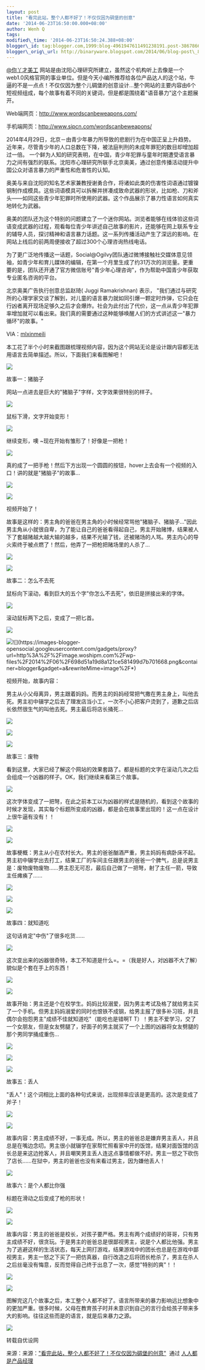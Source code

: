 ```yaml
--- 
layout: post 
title: "看完此站，整个人都不好了！不仅仅因为碉堡的创意"
date: '2014-06-23T16:50:00.000+08:00' 
author: Wenh Q
tags:
modified\_time: '2014-06-23T16:50:24.388+08:00' 
blogger\_id: tag:blogger.com,1999:blog-4961947611491238191.post-3867866535991781660
blogger\_orig\_url: http://binaryware.blogspot.com/2014/06/blog-post\_88.html
---
```

[@你丫才美工](http://weibo.com/honghaier555)
网站是由沈阳心理研究所建立，虽然这个机构听上去像是一个web1.0风格官网的事业单位。但是今天小编所推荐给各位产品达人的这个站，牛逼的不是一点点！不仅仅因为整个儿碉堡的创意设计...整个网站的主要内容由6个短视频组成，每个故事有着不同的关键词，但是都是围绕着"语音暴力"这个主题展开。



Web端网页：<http://www.wordscanbeweapons.com/>



手机端网页：<http://www.sipcn.com/wordscanbeweapons/>





2014年4月29日，北京－由青少年暴力所导致的悲剧行为在中国正呈上升趋势。近年来，尽管青少年的人口总数在下降，被法庭判刑的未成年罪犯的数目却增加超过一倍。
一个鲜为人知的研究表明，在中国，青少年犯罪与童年时期遭受语言暴力之间有强烈的联系。沈阳市心理研究所联手北京奥美，通过创意传播活动提升中国公众对语言暴力的严重性和危害性的认知。



奥美与来自沈阳的知名艺术家兼教授谢勇合作，将诸如此类的伤害性词语通过镀镍钢制作成模具。这些词语模具可以拆解并拼凑成致命武器的形状，比如枪、刀和斧头——如同这些青少年犯罪时所使用的武器。这个作品展示了暴力性语言如何真实地转化为武器。



奥美的团队还为这个特别的问题建立了一个迷你网站。浏览者能够在线体验这些词语变成武器的过程，观看每位青少年讲述自己故事的影片，还能够在网上联系专业的辅导人员，探讨精神和语言暴力话题。这一系列传播活动产生了深远的影响。在网站上线后的前两周便接收了超过300个心理咨询热线电话。



为了更广泛地传播这一话题，Social@Ogilvy团队通过微博接触社交媒体意见领袖，如青少年和育儿媒体的编辑，在第一个月里生成了约31万次的浏览量。更重要的是，团队还开通了官方微信账号"青少年心理咨询"，作为帮助中国青少年获取专业匿名咨询的平台。



北京奥美广告执行创意总监赵琦( Juggi Ramakrishnan) 表示，
"我们通过与研究所的心理学家交谈了解到，对儿童的语言暴力就如同引爆一颗定时炸弹，它只会在行凶者离开现场足够久之后才会爆炸。社会为此付出了代价，这一点从青少年犯罪率增加就可以看出来。我们真的需要通过这种能够唤醒人们的方式讲述这一"暴力循环"的故事。"

VIA：[mlxinmeili](http://www.mlxinmeili.com/4562.html)



本工花了半个小时来截图跟梳理视频内容，因为这个网站无论是设计跟内容都无法用语言去简单描述。所以，下面我们来看图解吧！



![](https://images-blogger-opensocial.googleusercontent.com/gadgets/proxy?url=http%3A%2F%2Fimage.woshipm.com%2Fwp-files%2F2014%2F06%2F3295c76acbf4caaed33c36b1b5fc2cb1.jpg&container=blogger&gadget=a&rewriteMime=image%2F*)



故事一：猪脑子



网站一点进去是巨大的"猪脑子"字样，文字效果很特别的样子。



![](https://images-blogger-opensocial.googleusercontent.com/gadgets/proxy?url=http%3A%2F%2Fimage.woshipm.com%2Fwp-files%2F2014%2F06%2F9bf31c7ff062936a96d3c8bd1f8f2ff3.png&container=blogger&gadget=a&rewriteMime=image%2F*)



鼠标下滑，文字开始变形！



![](https://images-blogger-opensocial.googleusercontent.com/gadgets/proxy?url=http%3A%2F%2Fimage.woshipm.com%2Fwp-files%2F2014%2F06%2F37693cfc748049e45d87b8c7d8b9aacd.png&container=blogger&gadget=a&rewriteMime=image%2F*)



继续变形，噢
~现在开始有雏形了！好像是一把枪！



![](https://images-blogger-opensocial.googleusercontent.com/gadgets/proxy?url=http%3A%2F%2Fimage.woshipm.com%2Fwp-files%2F2014%2F06%2F6364d3f0f495b6ab9dcf8d3b5c6e0b01.png&container=blogger&gadget=a&rewriteMime=image%2F*)



真的成了一把手枪！然后下方出现一个圆圆的按钮，hover上去会有一个视频的入口！讲的就是"猪脑子"的故事…



![](https://images-blogger-opensocial.googleusercontent.com/gadgets/proxy?url=http%3A%2F%2Fimage.woshipm.com%2Fwp-files%2F2014%2F06%2F3416a75f4cea9109507cacd8e2f2aefc.png&container=blogger&gadget=a&rewriteMime=image%2F*)



![](https://images-blogger-opensocial.googleusercontent.com/gadgets/proxy?url=http%3A%2F%2Fimage.woshipm.com%2Fwp-files%2F2014%2F06%2Fe4da3b7fbbce2345d7772b0674a318d51.png&container=blogger&gadget=a&rewriteMime=image%2F*)



视频开始了！



故事是这样的：男主角的爸爸在男主角的小时候经常骂他"猪脑子、猪脑子…"因此男主角从小就很自卑，为了能让自己的爸爸看得起自己，男主开始赌博，结果被人下了套越赌越大越大输的越多，结果不光输了钱，还被赌场的人骂。男主内心的导火索终于被点燃了！然后，他弄了一把枪把赌场里的人杀了…



![](https://images-blogger-opensocial.googleusercontent.com/gadgets/proxy?url=http%3A%2F%2Fimage.woshipm.com%2Fwp-files%2F2014%2F06%2F1679091c5a880faf6fb5e6087eb1b2dc1.png&container=blogger&gadget=a&rewriteMime=image%2F*)



![](https://images-blogger-opensocial.googleusercontent.com/gadgets/proxy?url=http%3A%2F%2Fimage.woshipm.com%2Fwp-files%2F2014%2F06%2F8f14e45fceea167a5a36dedd4bea2543.png&container=blogger&gadget=a&rewriteMime=image%2F*)



故事二：怎么不去死



鼠标向下滚动，看到巨大的五个字"你怎么不去死"，依旧是拼接出来的字体。



![](https://images-blogger-opensocial.googleusercontent.com/gadgets/proxy?url=http%3A%2F%2Fimage.woshipm.com%2Fwp-files%2F2014%2F06%2Fc9f0f895fb98ab9159f51fd0297e236d.png&container=blogger&gadget=a&rewriteMime=image%2F*)



滚动鼠标两下之后，变成了一把匕首。



![](https://images-blogger-opensocial.googleusercontent.com/gadgets/proxy?url=http%3A%2F%2Fimage.woshipm.com%2Fwp-files%2F2014%2F06%2F45c48cce2e2d7fbdea1afc51c7c6ad26.png&container=blogger&gadget=a&rewriteMime=image%2F*)



![](https://images-blogger-opensocial.googleusercontent.com/gadgets/proxy?url=http%3A%2F%2Fimage.woshipm.com%2Fwp-files%2F2014%2F06%2Fd3d9446802a44259755d38e6d163e820.png&container=blogger&gadget=a&rewriteMime=image%2F*)![](https://images-blogger-opensocial.googleusercontent.com/gadgets/proxy?url=http%3A%2F%2Fimage.woshipm.com%2Fwp-files%2F2014%2F06%2F698d51a19d8a121ce581499d7b701668.png&container=blogger&gadget=a&rewriteMime=image%2F*)



视频开始，故事内容：



男主从小父母离异，男主跟着妈妈。而男主的妈妈经常把气撒在男主身上，叫他去死。男主初中辍学之后去了理发店当小工，一次不小心把客户烫到了，道歉之后店长依然很生气的叫他去死。男主最后将店长捅死…



![](https://images-blogger-opensocial.googleusercontent.com/gadgets/proxy?url=http%3A%2F%2Fimage.woshipm.com%2Fwp-files%2F2014%2F06%2F4c56ff4ce4aaf9573aa5dff913df997a.png&container=blogger&gadget=a&rewriteMime=image%2F*)



![](https://images-blogger-opensocial.googleusercontent.com/gadgets/proxy?url=http%3A%2F%2Fimage.woshipm.com%2Fwp-files%2F2014%2F06%2F1afa34a7f984eeabdbb0a7d494132ee5.png&container=blogger&gadget=a&rewriteMime=image%2F*)



![](https://images-blogger-opensocial.googleusercontent.com/gadgets/proxy?url=http%3A%2F%2Fimage.woshipm.com%2Fwp-files%2F2014%2F06%2F0f28b5d49b3020afeecd95b4009adf4c.png&container=blogger&gadget=a&rewriteMime=image%2F*)



故事三：废物



看到这里，大家已经了解这个网站的效果套路了。都是标题的文字在滚动几次之后会组成一个凶器的样子。OK，我们继续来看第三个故事。



![](https://images-blogger-opensocial.googleusercontent.com/gadgets/proxy?url=http%3A%2F%2Fimage.woshipm.com%2Fwp-files%2F2014%2F06%2Fa8f15eda80c50adb0e71943adc8015cf.png&container=blogger&gadget=a&rewriteMime=image%2F*)



这次字体变成了一把弩，在此之前本工以为凶器的样式是随机的，看到这个故事的时候才发现，其实每个标题所变成的凶器，都是会在故事里出现的！这一点在设计上很牛逼有没有！！



![](https://images-blogger-opensocial.googleusercontent.com/gadgets/proxy?url=http%3A%2F%2Fimage.woshipm.com%2Fwp-files%2F2014%2F06%2Fbd4c9ab730f5513206b999ec0d90d1fb.png&container=blogger&gadget=a&rewriteMime=image%2F*)



![](https://images-blogger-opensocial.googleusercontent.com/gadgets/proxy?url=http%3A%2F%2Fimage.woshipm.com%2Fwp-files%2F2014%2F06%2Fa4a042cf4fd6bfb47701cbc8a1653ada.png&container=blogger&gadget=a&rewriteMime=image%2F*)



故事梗概：男主从小在农村长大。男主的爸爸酗酒严重，男主妈妈有病卧床不起。男主初中辍学出去打工，结果工厂的车间主任跟男主的爸爸一个脾气，总是说男主是：废物废物废物……男主忍无可忍，最后自己做了一把弩，射了主任一箭，导致主任瘫痪了……



![](https://images-blogger-opensocial.googleusercontent.com/gadgets/proxy?url=http%3A%2F%2Fimage.woshipm.com%2Fwp-files%2F2014%2F06%2F6f4922f45568161a8cdf4ad2299f6d23.png&container=blogger&gadget=a&rewriteMime=image%2F*)



![](https://images-blogger-opensocial.googleusercontent.com/gadgets/proxy?url=http%3A%2F%2Fimage.woshipm.com%2Fwp-files%2F2014%2F06%2F1f0e3dad99908345f7439f8ffabdffc4.png&container=blogger&gadget=a&rewriteMime=image%2F*)



![](https://images-blogger-opensocial.googleusercontent.com/gadgets/proxy?url=http%3A%2F%2Fimage.woshipm.com%2Fwp-files%2F2014%2F06%2F98f13708210194c475687be6106a3b84.png&container=blogger&gadget=a&rewriteMime=image%2F*)



故事四：就知道吃



这句话肯定"中伤"了很多吃货……



![](https://images-blogger-opensocial.googleusercontent.com/gadgets/proxy?url=http%3A%2F%2Fimage.woshipm.com%2Fwp-files%2F2014%2F06%2Feb163727917cbba1eea208541a643e74.png&container=blogger&gadget=a&rewriteMime=image%2F*)



这次变出来的凶器很奇特，本工不知道是什么=。=（我是好人，对凶器不大了解）貌似是个套在手上的东西！



![](https://images-blogger-opensocial.googleusercontent.com/gadgets/proxy?url=http%3A%2F%2Fimage.woshipm.com%2Fwp-files%2F2014%2F06%2F060ad92489947d410d897474079c1477.png&container=blogger&gadget=a&rewriteMime=image%2F*)



![](https://images-blogger-opensocial.googleusercontent.com/gadgets/proxy?url=http%3A%2F%2Fimage.woshipm.com%2Fwp-files%2F2014%2F06%2F9b04d152845ec0a378394003c96da594.png&container=blogger&gadget=a&rewriteMime=image%2F*)



故事开始：男主还是个在校学生。妈妈比较溺爱，因为男主考试及格了就给男主买了一个手机。但男主妈妈溺爱的同时也恨铁不成钢，给男主报了很多补习班，并且偶尔会抱怨男主"成绩不佳就知道吃"（能吃也是错啊T
T）！男主不爱学习，交了一个女朋友，但是女友劈腿了，好面子的男主就买了一个上图的凶器将女友劈腿的那个男同学捅成重伤…



![](https://images-blogger-opensocial.googleusercontent.com/gadgets/proxy?url=http%3A%2F%2Fimage.woshipm.com%2Fwp-files%2F2014%2F06%2F1ff1de774005f8da13f42943881c655f.png&container=blogger&gadget=a&rewriteMime=image%2F*)



![](https://images-blogger-opensocial.googleusercontent.com/gadgets/proxy?url=http%3A%2F%2Fimage.woshipm.com%2Fwp-files%2F2014%2F06%2F8e296a067a37563370ded05f5a3bf3ec.png&container=blogger&gadget=a&rewriteMime=image%2F*)



![](https://images-blogger-opensocial.googleusercontent.com/gadgets/proxy?url=http%3A%2F%2Fimage.woshipm.com%2Fwp-files%2F2014%2F06%2F4e732ced3463d06de0ca9a15b6153677.png&container=blogger&gadget=a&rewriteMime=image%2F*)



故事五：丢人



"丢人"！这个词相比上面的各种句式来说，出现频率应该是更高的。这次是变成了斧子！



![](https://images-blogger-opensocial.googleusercontent.com/gadgets/proxy?url=http%3A%2F%2Fimage.woshipm.com%2Fwp-files%2F2014%2F06%2F02e74f10e0327ad868d138f2b4fdd6f0.png&container=blogger&gadget=a&rewriteMime=image%2F*)



![](https://images-blogger-opensocial.googleusercontent.com/gadgets/proxy?url=http%3A%2F%2Fimage.woshipm.com%2Fwp-files%2F2014%2F06%2F33e75ff09dd601bbe69f351039152189.png&container=blogger&gadget=a&rewriteMime=image%2F*)



故事内容：男主成绩不好，一事无成。所以，男主的爸爸总是嫌弃男主丢人，并且总是在嘴边念叨。男主很小就辍学在家帮忙照看家中开的饭馆，结果对面饭馆的店长总是来这边抢客人，并且嘲笑男主丢人连这点事情都做不好。男主一怒之下砍伤了店长……在狱中，男主的爸爸也没有来看过男主，因为嫌他丢人！



![](https://images-blogger-opensocial.googleusercontent.com/gadgets/proxy?url=http%3A%2F%2Fimage.woshipm.com%2Fwp-files%2F2014%2F06%2F6ea9ab1baa0efb9e19094440c317e21b.png&container=blogger&gadget=a&rewriteMime=image%2F*)



故事六：是个人都比你强



标题在滑动之后变成了枪的形状！



![](https://images-blogger-opensocial.googleusercontent.com/gadgets/proxy?url=http%3A%2F%2Fimage.woshipm.com%2Fwp-files%2F2014%2F06%2F34173cb38f07f89ddbebc2ac9128303f.png&container=blogger&gadget=a&rewriteMime=image%2F*)



![](https://images-blogger-opensocial.googleusercontent.com/gadgets/proxy?url=http%3A%2F%2Fimage.woshipm.com%2Fwp-files%2F2014%2F06%2F9dfcd5e558dfa04aaf37f137a1d9d3e5.png&container=blogger&gadget=a&rewriteMime=image%2F*)



故事内容：男主的爸爸是校长，对孩子要严格。男主有两个成绩好的哥哥，只有男主成绩不好，很贪玩。于是男主的爸爸总是很鄙视男主，说是个人都比他强。男主为了逃避这样的生活状态，每天上网打游戏，结果游戏中的团长也总是在游戏中鄙视男主，男主一怒之下买了一把仿真器，自行改造之后将团长枪杀了，男主在杀人之后丝毫没有悔意，反而觉得自己终于出息了一次，感觉"特别的爽"！！



![](https://images-blogger-opensocial.googleusercontent.com/gadgets/proxy?url=http%3A%2F%2Fimage.woshipm.com%2Fwp-files%2F2014%2F06%2Fcaf1a3dfb505ffed0d024130f58c5cfa.png&container=blogger&gadget=a&rewriteMime=image%2F*)



![](https://images-blogger-opensocial.googleusercontent.com/gadgets/proxy?url=http%3A%2F%2Fimage.woshipm.com%2Fwp-files%2F2014%2F06%2F182be0c5cdcd5072bb1864cdee4d3d6e.png&container=blogger&gadget=a&rewriteMime=image%2F*)



图解完这几个故事之后，本工整个人都不好了。语言所带来的暴力影响远比想象中的更加严重。很多时候，父母在教育孩子时并未意识到自己的言行会给孩子带来多大的影响。往往这些而是的语言，就是后来暴力之源。



![](https://images-blogger-opensocial.googleusercontent.com/gadgets/proxy?url=http%3A%2F%2Fimage.woshipm.com%2Fwp-files%2F2014%2F06%2F1c383cd30b7c298ab50293adfecb7b18.png&container=blogger&gadget=a&rewriteMime=image%2F*)



转载自优设网
<div>




</div>

<div>

来源：来源：["看完此站，整个人都不好了！不仅仅因为碉堡的创意"](http://www.woshipm.com/operate/90304.html)  通过 [人人都是产品经理](http://www.woshipm.com/)

</div>
